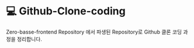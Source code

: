 # :computer: Github-Clone-coding
Zero-basse-frontend Repository 에서 파생된 Repository로 Github 클론 코딩 과정을 정리합니다.


